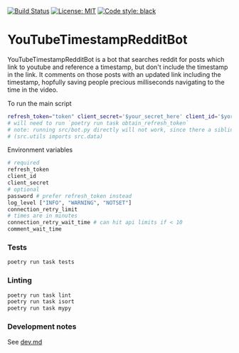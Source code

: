 [![Build Status](https://github.com/ConorSheehan1/YouTubeTimestampRedditBot/workflows/ci/badge.svg)](https://github.com/ConorSheehan1/YouTubeTimestampRedditBot/actions/)
[![License: MIT](https://img.shields.io/badge/License-MIT-yellow.svg)](https://opensource.org/licenses/MIT)
[![Code style: black](https://img.shields.io/badge/code%20style-black-000000.svg)](https://github.com/psf/black)

# YouTubeTimestampRedditBot
YouTubeTimestampRedditBot is a bot that searches reddit for posts which link to youtube and reference a timestamp, but don't include the timestamp in the link. It comments on those posts with an updated link including the timestamp, hopfully saving people precious milliseconds navigating to the time in the video.

To run the main script
```bash
refresh_token="token" client_secret='$your_secret_here' client_id='$yor_id_here' poetry run python -m src/bot
# will need to run `poetry run task obtain_refresh_token`
# note: running src/bot.py directly will not work, since there a sibling modules which rely on each other
# (src.utils imports src.data)
```

Environment variables
```bash
# required
refresh_token
client_id
client_secret
# optional
password # prefer refresh_token instead
log_level ["INFO", "WARNING", "NOTSET"]
connection_retry_limit
# times are in minutes
connection_retry_wait_time # can hit api limits if < 10
comment_wait_time
```

### Tests
```bash
poetry run task tests
```

### Linting
```bash
poetry run task lint
poetry run task isort
poetry run task mypy
```

### Development notes
See [dev.md](./dev.md)
